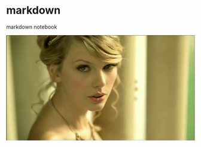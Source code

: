 # markdown
markdown notebook

![alt text](https://github.com/suziW/markdown/blob/master/taylor%20swift.jpg)
